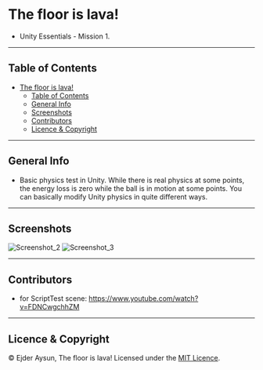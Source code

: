 # The floor is lava!
* Unity Essentials - Mission 1.

---
## Table of Contents
- [The floor is lava!](#the-floor-is-lava)
  - [Table of Contents](#table-of-contents)
  - [General Info](#general-info)
  - [Screenshots](#screenshots)
  - [Contributors](#contributors)
  - [Licence & Copyright](#licence--copyright)

---
## General Info
* Basic physics test in Unity. While there is real physics at some points, the energy loss is zero while the ball is in motion at some points. You can basically modify Unity physics in quite different ways.

---
## Screenshots
![Screenshot_2](https://user-images.githubusercontent.com/71559273/184044712-3a021fa8-e438-4f18-8444-975322471c74.png)
![Screenshot_3](https://user-images.githubusercontent.com/71559273/184044728-30ebb86e-c2e1-4df8-901f-6f1be3dc301a.png)

---
## Contributors
* for ScriptTest scene: https://www.youtube.com/watch?v=FDNCwgchhZM

---
## Licence & Copyright
© Ejder Aysun, The floor is lava!
Licensed under the [MIT Licence](https://github.com/EjderAysun/University-Library-Information-System/blob/main/LICENCE).

